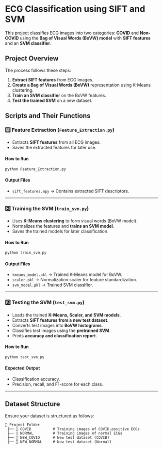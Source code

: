 # **ECG Classification using SIFT and SVM**

This project classifies ECG images into two categories: **COVID** and **Non-COVID** using the **Bag of Visual Words (BoVW) model** with **SIFT features** and an **SVM classifier**.

## **Project Overview**
The process follows these steps:
1. **Extract SIFT features** from ECG images.
2. **Create a Bag of Visual Words (BoVW)** representation using K-Means clustering.
3. **Train an SVM classifier** on the BoVW features.
4. **Test the trained SVM** on a new dataset.

## **Scripts and Their Functions**
### 1️⃣ **Feature Extraction (`Feature_Extraction.py`)**
- Extracts **SIFT features** from all ECG images.
- Saves the extracted features for later use.

#### **How to Run**
```bash
python Feature_Extraction.py
```

#### **Output Files**
- `sift_features.npy` → Contains extracted SIFT descriptors.

---

### 2️⃣ **Training the SVM (`train_svm.py`)**
- Uses **K-Means clustering** to form visual words (BoVW model).
- Normalizes the features and **trains an SVM model**.
- Saves the trained models for later classification.

#### **How to Run**
```bash
python train_svm.py
```

#### **Output Files**
- `kmeans_model.pkl` → Trained K-Means model for BoVW.
- `scaler.pkl` → Normalization scaler for feature standardization.
- `svm_model.pkl` → Trained SVM classifier.

---

### 3️⃣ **Testing the SVM (`test_svm.py`)**
- Loads the trained **K-Means, Scaler, and SVM models**.
- Extracts **SIFT features from a new test dataset**.
- Converts test images into **BoVW histograms**.
- Classifies test images using the **pretrained SVM**.
- Prints **accuracy and classification report**.

#### **How to Run**
```bash
python test_svm.py
```

#### **Expected Output**
- Classification accuracy.
- Precision, recall, and F1-score for each class.

---

## **Dataset Structure**
Ensure your dataset is structured as follows:
```
📂 Project Folder
 ├── 📂 COVID          # Training images of COVID-positive ECGs
 ├── 📂 NORMAL         # Training images of normal ECGs
 ├── 📂 NEW_COVID      # New test dataset (COVID)
 ├── 📂 NEW_NORMAL     # New test dataset (Normal)
```


